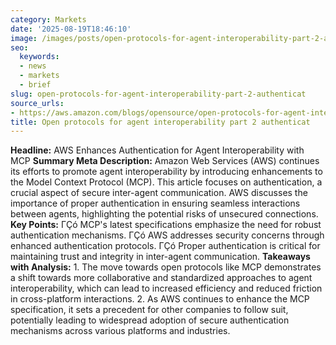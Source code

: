 ```yaml
---
category: Markets
date: '2025-08-19T18:46:10'
image: /images/posts/open-protocols-for-agent-interoperability-part-2-authenticat.png
seo:
  keywords:
  - news
  - markets
  - brief
slug: open-protocols-for-agent-interoperability-part-2-authenticat
source_urls:
- https://aws.amazon.com/blogs/opensource/open-protocols-for-agent-interoperability-part-2-authentication-on-mcp/
title: Open protocols for agent interoperability part 2 authenticat
---
```


**Headline:**  AWS Enhances Authentication for Agent Interoperability with MCP  **Summary Meta Description:** Amazon Web Services (AWS) continues its efforts to promote agent interoperability by introducing enhancements to the Model Context Protocol (MCP). This article focuses on authentication, a crucial aspect of secure inter-agent communication. AWS discusses the importance of proper authentication in ensuring seamless interactions between agents, highlighting the potential risks of unsecured connections.  **Key Points:**  ΓÇó MCP's latest specifications emphasize the need for robust authentication mechanisms. ΓÇó AWS addresses security concerns through enhanced authentication protocols. ΓÇó Proper authentication is critical for maintaining trust and integrity in inter-agent communication.  **Takeaways with Analysis:**   1. The move towards open protocols like MCP demonstrates a shift towards more collaborative and standardized approaches to agent interoperability, which can lead to increased efficiency and reduced friction in cross-platform interactions.  2. As AWS continues to enhance the MCP specification, it sets a precedent for other companies to follow suit, potentially leading to widespread adoption of secure authentication mechanisms across various platforms and industries.